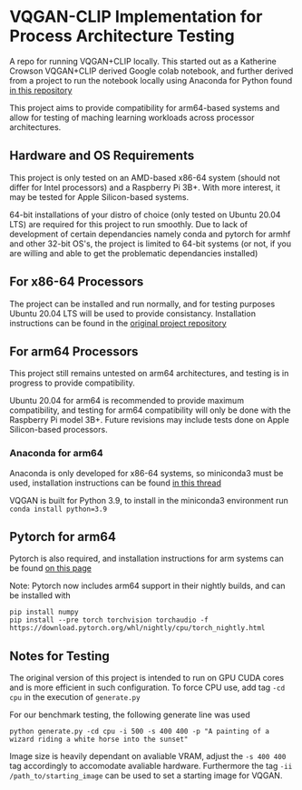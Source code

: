 # VQGAN-CLIP Implementation for Process Architecture Testing

A repo for running VQGAN+CLIP locally. This started out as a Katherine Crowson VQGAN+CLIP derived Google colab notebook, and further derived from a project to run the notebook locally using Anaconda for Python found [in this repository](https://github.com/nerdyrodent/VQGAN-CLIP)

This project aims to provide compatibility for arm64-based systems and allow for testing of maching learning workloads across processor architectures.

## Hardware and OS Requirements

This project is only tested on an AMD-based x86-64 system (should not differ for Intel processors) and a Raspberry Pi 3B+. With more interest, it may be tested for Apple Silicon-based systems.

64-bit installations of your distro of choice (only tested on Ubuntu 20.04 LTS) are required for this project to run smoothly. Due to lack of development of certain dependancies namely conda and pytorch for armhf and other 32-bit OS's, the project is limited to 64-bit systems (or not, if you are willing and able to get the problematic dependancies installed)

## For x86-64 Processors

The project can be installed and run normally, and for testing purposes Ubuntu 20.04 LTS will be used to provide consistancy. Installation instructions can be found in the [original project repository](https://github.com/nerdyrodent/VQGAN-CLIP)

## For arm64 Processors

This project still remains untested on arm64 architectures, and testing is in progress to provide compatibility.

Ubuntu 20.04 for arm64 is recommended to provide maximum compatibility, and testing for arm64 compatibility will only be done with the Raspberry Pi model 3B+. Future revisions may include tests done on Apple Silicon-based processors.

### Anaconda for arm64

Anaconda is only developed for x86-64 systems, so miniconda3 must be used, installation instructions can be found [in this thread](https://stackoverflow.com/questions/39371772/how-to-install-anaconda-on-raspberry-pi-3-model-b)

VQGAN is built for Python 3.9, to install in the miniconda3 environment run `conda install python=3.9`

## Pytorch for arm64

Pytorch is also required, and installation instructions for arm systems can be found [on this page](http://mathinf.com/pytorch/arm64/)

Note: Pytorch now includes arm64 support in their nightly builds, and can be installed with 
```
pip install numpy
pip install --pre torch torchvision torchaudio -f https://download.pytorch.org/whl/nightly/cpu/torch_nightly.html
```


## Notes for Testing

The original version of this project is intended to run on GPU CUDA cores and is more efficient in such configuration. To force CPU use, add tag `-cd cpu` in the execution of `generate.py`

For our benchmark testing, the following generate line was used
```
python generate.py -cd cpu -i 500 -s 400 400 -p "A painting of a wizard riding a white horse into the sunset"
```

Image size is heavily dependant on avaliable VRAM, adjust the `-s 400 400` tag accordingly to accomodate avaliable hardware. Furthermore the tag `-ii /path_to/starting_image` can be used to set a starting image for VQGAN.